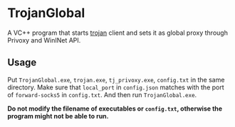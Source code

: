 # TrojanGlobal
A VC++ program that starts [trojan](https://github.com/trojan-gfw/trojan) client and sets it as global proxy through Privoxy and WinINet API.

## Usage
Put `TrojanGlobal.exe`, `trojan.exe`, `tj_privoxy.exe`, `config.txt` in the same directory. Make sure that `local_port` in `config.json` matches with the port of `forward-socks5` in `config.txt`. And then run `TrojanGlobal.exe`.

**Do not modify the filename of executables or `config.txt`, otherwise the program might not be able to run.**
